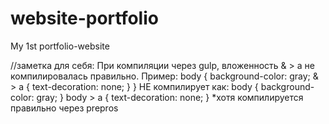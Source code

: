 # website-portfolio
My 1st portfolio-website

//заметка для себя:
При компиляции через gulp, вложенность & > a не компилировалась правильно.
Пример: 
body {
  background-color: gray;
  & > a {
    text-decoration: none;
  }
}
НЕ компилирует как:
body { 
  background-color: gray;
}
body > a {
  text-decoration: none;
}
*хотя компилируется правильно через prepros
